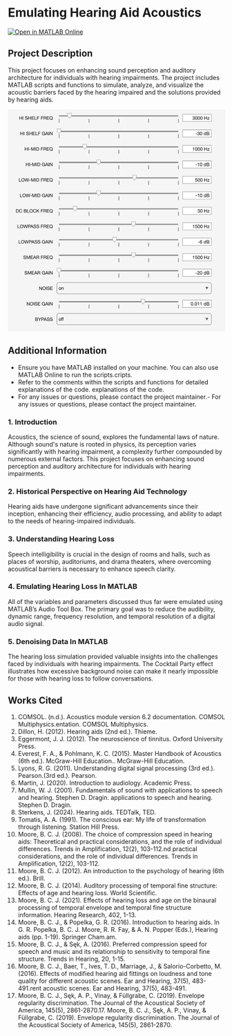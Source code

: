 # Emulating Hearing Aid Acoustics

[![Open in MATLAB Online](https://img.shields.io/badge/Open_in-MATLAB_Online-blue?logo=MATLAB)](https://www.mathworks.com/products/matlab-online.html?url=https://github.com/calanuzao/hearingaidEQ/archive/refs/heads/main.zip)

## Project Description

This project focuses on enhancing sound perception and auditory architecture for individuals with hearing impairments. The project includes MATLAB scripts and functions to simulate, analyze, and visualize the acoustic barriers faced by the hearing impaired and the solutions provided by hearing aids.

![Hearing Loss EQ](./hearing-loss-eq/hearinglossEQ.png)

## Additional Information

- Ensure you have MATLAB installed on your machine. You can also use MATLAB Online to run the scripts.cripts.
- Refer to the comments within the scripts and functions for detailed explanations of the code. explanations of the code.
- For any issues or questions, please contact the project maintainer.- For any issues or questions, please contact the project maintainer.

### 1. Introduction
Acoustics, the science of sound, explores the fundamental laws of nature. Although sound's nature is rooted in physics, its perception varies significantly with hearing impairment, a complexity further compounded by numerous external factors. This project focuses on enhancing sound perception and auditory architecture for individuals with hearing impairments.

### 2. Historical Perspective on Hearing Aid Technology
Hearing aids have undergone significant advancements since their inception, enhancing their efficiency, audio processing, and ability to adapt to the needs of hearing-impaired individuals.

### 3. Understanding Hearing Loss
Speech intelligibility is crucial in the design of rooms and halls, such as places of worship, auditoriums, and drama theaters, where overcoming acoustical barriers is necessary to enhance speech clarity.

### 4. Emulating Hearing Loss In MATLAB
All of the variables and parameters discussed thus far were emulated using MATLAB’s Audio Tool Box. The primary goal was to reduce the audibility, dynamic range, frequency resolution, and temporal resolution of a digital audio signal.

### 5. Denoising Data In MATLAB
The hearing loss simulation provided valuable insights into the challenges faced by individuals with hearing impairments. The Cocktail Party effect illustrates how excessive background noise can make it nearly impossible for those with hearing loss to follow conversations.

## Works Cited
1. COMSOL. (n.d.). Acoustics module version 6.2 documentation. COMSOL Multiphysics.entation. COMSOL Multiphysics.
2. Dillon, H. (2012). Hearing aids (2nd ed.). Thieme.
3. Eggermont, J. J. (2012). The neuroscience of tinnitus. Oxford University Press.
4. Everest, F. A., & Pohlmann, K. C. (2015). Master Handbook of Acoustics (6th ed.). McGraw-Hill Education.. McGraw-Hill Education.
5. Lyons, R. G. (2011). Understanding digital signal processing (3rd ed.). Pearson.(3rd ed.). Pearson.
6. Martin, J. (2020). Introduction to audiology. Academic Press.
7. Mullin, W. J. (2001). Fundamentals of sound with applications to speech and hearing. Stephen D. Dragin. applications to speech and hearing. Stephen D. Dragin.
8. Sterkens, J. (2024). Hearing aids. TEDTalk, TED.
9. Tomatis, A. A. (1991). The conscious ear: My life of transformation through listening. Station Hill Press.
10. Moore, B. C. J. (2008). The choice of compression speed in hearing aids: Theoretical and practical considerations, and the role of individual differences. Trends in Amplification, 12(2), 103-112.nd practical considerations, and the role of individual differences. Trends in Amplification, 12(2), 103-112.
11. Moore, B. C. J. (2012). An introduction to the psychology of hearing (6th ed.). Brill.
12. Moore, B. C. J. (2014). Auditory processing of temporal fine structure: Effects of age and hearing loss. World Scientific.
13. Moore, B. C. J. (2021). Effects of hearing loss and age on the binaural processing of temporal envelope and temporal fine structure information. Hearing Research, 402, 1-13.
14. Moore, B. C. J., & Popelka, G. R. (2016). Introduction to hearing aids. In G. R. Popelka, B. C. J. Moore, R. R. Fay, & A. N. Popper (Eds.), Hearing aids (pp. 1-19). Springer Cham.am.
15. Moore, B. C. J., & Sęk, A. (2016). Preferred compression speed for speech and music and its relationship to sensitivity to temporal fine structure. Trends in Hearing, 20, 1-15.
16. Moore, B. C. J., Baer, T., Ives, T. D., Marriage, J., & Salorio-Corbetto, M. (2016). Effects of modified hearing aid fittings on loudness and tone quality for different acoustic scenes. Ear and Hearing, 37(5), 483-491.rent acoustic scenes. Ear and Hearing, 37(5), 483-491.
17. Moore, B. C. J., Sęk, A. P., Vinay, & Füllgrabe, C. (2019). Envelope regularity discrimination. The Journal of the Acoustical Society of America, 145(5), 2861-2870.17. Moore, B. C. J., Sęk, A. P., Vinay, & Füllgrabe, C. (2019). Envelope regularity discrimination. The Journal of the Acoustical Society of America, 145(5), 2861-2870.
